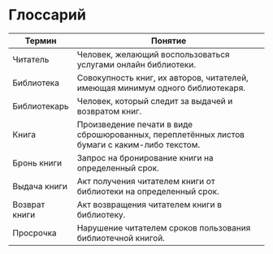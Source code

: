 # Глоссарий
| Термин         | Понятие           |
| ------------- |------------------|
| Читатель  | Человек, желающий воспользоваться услугами онлайн библиотеки. |
| Библиотека     | Совокупность книг, их авторов, читателей, имеющая минимум одного библиотекаря. |
| Библиотекарь  | Человек, который следит за выдачей и возвратом книг. |
| Книга  | Произведение печати в виде сброшюрованных, переплетённых листов бумаги с каким-либо текстом. |
| Бронь книги     | Запрос на бронирование книги на определенный срок. |
| Выдача книги  | Акт получения читателем книги от библиотеки на определенный срок. |
| Возврат книги     | Акт возвращения читателем книги в библиотеку. |
| Просрочка  | Нарушение читателем сроков пользования библиотечной книгой. |
